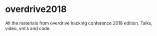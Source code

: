 # overdrive2018
All the materials from overdrive hacking conference 2018 edition. Talks, video, vm's and code.
